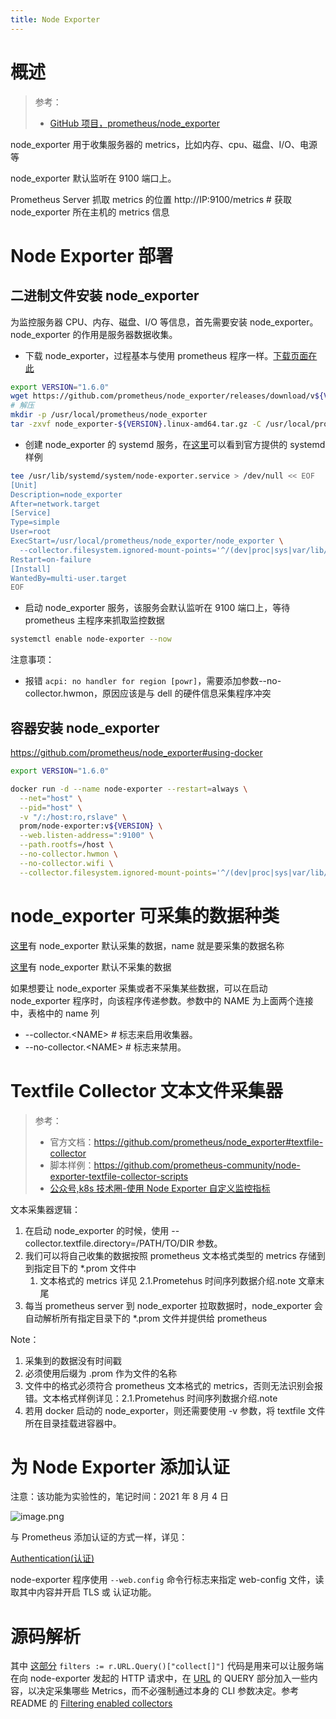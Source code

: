 ```yaml
---
title: Node Exporter
---
```


# 概述

> 参考：
>
> - [GitHub 项目，prometheus/node_exporter](https://github.com/prometheus/node_exporter)

node_exporter 用于收集服务器的 metrics，比如内存、cpu、磁盘、I/O、电源等

node_exporter 默认监听在 9100 端口上。

Prometheus Server 抓取 metrics 的位置 http://IP:9100/metrics # 获取 node_exporter 所在主机的 metrics 信息

# Node Exporter 部署

## 二进制文件安装 node_exporter

为监控服务器 CPU、内存、磁盘、I/O 等信息，首先需要安装 node_exporter。node_exporter 的作用是服务器数据收集。

- 下载 node_exporter，过程基本与使用 prometheus 程序一样。[下载页面在此](https://github.com/prometheus/node_exporter/releases)

```bash
export VERSION="1.6.0"
wget https://github.com/prometheus/node_exporter/releases/download/v${VERSION}/node_exporter-${VERSION}.linux-amd64.tar.gz
# 解压
mkdir -p /usr/local/prometheus/node_exporter
tar -zxvf node_exporter-${VERSION}.linux-amd64.tar.gz -C /usr/local/prometheus/node_exporter --strip-components=1
```

- 创建 node_exporter 的 systemd 服务，在[这里](https://github.com/prometheus/node_exporter/tree/master/examples/systemd)可以看到官方提供的 systemd 样例

```bash
tee /usr/lib/systemd/system/node-exporter.service > /dev/null << EOF
[Unit]
Description=node_exporter
After=network.target
[Service]
Type=simple
User=root
ExecStart=/usr/local/prometheus/node_exporter/node_exporter \
  --collector.filesystem.ignored-mount-points='^/(dev|proc|sys|var/lib/docker/.+|var/lib/kubelet/pods/.+)($|/)'
Restart=on-failure
[Install]
WantedBy=multi-user.target
EOF
```

- 启动 node_exporter 服务，该服务会默认监听在 9100 端口上，等待 prometheus 主程序来抓取监控数据

```bash
systemctl enable node-exporter --now
```

注意事项：

- 报错 `acpi: no handler for region [powr]`，需要添加参数--no-collector.hwmon，原因应该是与 dell 的硬件信息采集程序冲突

## 容器安装 node_exporter

<https://github.com/prometheus/node_exporter#using-docker>

```bash
export VERSION="1.6.0"

docker run -d --name node-exporter --restart=always \
  --net="host" \
  --pid="host" \
  -v "/:/host:ro,rslave" \
  prom/node-exporter:v${VERSION} \
  --web.listen-address=":9100" \
  --path.rootfs=/host \
  --no-collector.hwmon \
  --no-collector.wifi \
  --collector.filesystem.ignored-mount-points='^/(dev|proc|sys|var/lib/docker/.+|var/lib/kubelet/pods/.+)($|/)'
```

# node_exporter 可采集的数据种类

[这里](https://github.com/prometheus/node_exporter#enabled-by-default)有 node_exporter 默认采集的数据，name 就是要采集的数据名称

[这里](https://github.com/prometheus/node_exporter#disabled-by-default)有 node_exporter 默认不采集的数据

如果想要让 node_exporter 采集或者不采集某些数据，可以在启动 node_exporter 程序时，向该程序传递参数。参数中的 NAME 为上面两个连接中，表格中的 name 列

- --collector.\<NAME> # 标志来启用收集器。
- --no-collector.\<NAME> # 标志来禁用。

# Textfile Collector 文本文件采集器

> 参考：
>
> - 官方文档：<https://github.com/prometheus/node_exporter#textfile-collector>
> - 脚本样例：<https://github.com/prometheus-community/node-exporter-textfile-collector-scripts>
> - [公众号,k8s 技术圈-使用 Node Exporter 自定义监控指标](https://mp.weixin.qq.com/s/X73XRrhU_lYMvkJvF1z2uw)

文本采集器逻辑：

1. 在启动 node_exporter 的时候，使用 --collector.textfile.directory=/PATH/TO/DIR 参数。
2. 我们可以将自己收集的数据按照 prometheus 文本格式类型的 metrics 存储到到指定目下的 \*.prom 文件中
   1. 文本格式的 metrics 详见 2.1.Prometehus 时间序列数据介绍.note 文章末尾
3. 每当 prometheus server 到 node_exporter 拉取数据时，node_exporter 会自动解析所有指定目录下的 \*.prom 文件并提供给 prometheus

Note：

1. 采集到的数据没有时间戳
2. 必须使用后缀为 .prom 作为文件的名称
3. 文件中的格式必须符合 prometheus 文本格式的 metrics，否则无法识别会报错。文本格式样例详见：2.1.Prometehus 时间序列数据介绍.note
4. 若用 docker 启动的 node_exporter，则还需要使用 -v 参数，将 textfile 文件所在目录挂载进容器中。

# 为 Node Exporter 添加认证

注意：该功能为实验性的，笔记时间：2021 年 8 月 4 日

![image.png](https://notes-learning.oss-cn-beijing.aliyuncs.com/ck9bpv/1628068010926-2ae85ce6-13be-4dd3-8ed1-74538c5cf3da.png)

与 Prometheus 添加认证的方式一样，详见：

[Authentication(认证)](/docs/6.可观测性/Metrics/Prometheus/HTTPS%20和%20Authentication(认证).md)

node-exporter 程序使用 `--web.config` 命令行标志来指定 web-config 文件，读取其中内容并开启 TLS 或 认证功能。

# 源码解析

其中 [这部分](https://github.com/prometheus/node_exporter/blob/v1.8.1/node_exporter.go#L78) `filters := r.URL.Query()["collect[]"]` 代码是用来可以让服务端在向 node-exporter 发起的 HTTP 请求中，在 [URL](/docs/4.数据通信/通信协议/HTTP/URL%20与%20URI.md) 的 QUERY 部分加入一些内容，以决定采集哪些 Metrics，而不必强制通过本身的 CLI 参数决定。参考 README 的 [Filtering enabled collectors](https://github.com/prometheus/node_exporter#filtering-enabled-collectors)

